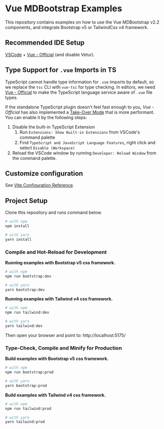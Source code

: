 # Vue MDBootstrap Examples

This repository contains examples on how to use the Vue MDBootstrap v2.2 components,
and integrate Bootstrap v5 or TailwindCss v4 framework.

## Recommended IDE Setup

[VSCode](https://code.visualstudio.com/) + [Vue - Official](https://marketplace.visualstudio.com/items?itemName=Vue.volar) (and disable Vetur).

## Type Support for `.vue` Imports in TS

TypeScript cannot handle type information for `.vue` imports by default, so we replace the `tsc` 
CLI with `vue-tsc` for type checking. In editors, we need [Vue - Official](https://marketplace.visualstudio.com/items?itemName=Vue.volar) to make the 
TypeScript language service aware of `.vue` file types.

If the standalone TypeScript plugin doesn't feel fast enough to you, _Vue - Official_ has also 
implemented a [Take-Over Mode](https://github.com/johnsoncodehk/volar/discussions/471#discussioncomment-1361669) that is more performant. You can enable it by the following steps:

1. Disable the built-in TypeScript Extension
    1) Run `Extensions: Show Built-in Extensions` from VSCode's command palette
    2) Find `TypeScript and JavaScript Language Features`, right click and select `Disable (Workspace)`
2. Reload the VSCode window by running `Developer: Reload Window` from the command palette.

## Customize configuration

See [Vite Configuration Reference](https://vite.dev/config/).

## Project Setup

Clone this repository and runs command below.

```sh
# with npm
npm install

# with yarn
yarn install
```

### Compile and Hot-Reload for Development

**Running examples with Bootstrap v5 css framework.**

```sh
# with npm
npm run bootstrap:dev

# with yarn
yarn bootstrap:dev
```

**Running examples with Tailwind v4 css framework.**

```sh
# with npm
npm run tailwind:dev

# with yarn
yarn tailwind:dev
```

Then open your browser and point to: http://localhost:5175/ 

### Type-Check, Compile and Minify for Production

**Build examples with Bootstrap v5 css framework.**

```sh
# with npm
npm run bootstrap:prod

# with yarn
yarn bootstrap:prod
```

**Build examples with Tailwind v4 css framework.**

```sh
# with npm
npm run tailwind:prod

# with yarn
yarn tailwind:prod
```
